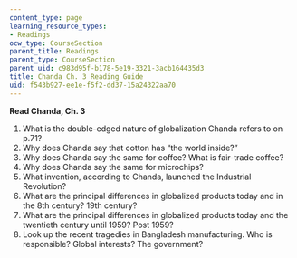 ```yaml
---
content_type: page
learning_resource_types:
- Readings
ocw_type: CourseSection
parent_title: Readings
parent_type: CourseSection
parent_uid: c983d95f-b178-5e19-3321-3acb164435d3
title: Chanda Ch. 3 Reading Guide
uid: f543b927-ee1e-f5f2-dd37-15a24322aa70
---
```


**Read Chanda, Ch. 3**

1.  What is the double-edged nature of globalization Chanda refers to on p.71?
2.  Why does Chanda say that cotton has “the world inside?”
3.  Why does Chanda say the same for coffee? What is fair-trade coffee?
4.  Why does Chanda say the same for microchips?
5.  What invention, according to Chanda, launched the Industrial Revolution?
6.  What are the principal differences in globalized products today and in the 8th century? 19th century?
7.  What are the principal differences in globalized products today and the twentieth century until 1959? Post 1959?
8.  Look up the recent tragedies in Bangladesh manufacturing. Who is responsible? Global interests? The government?